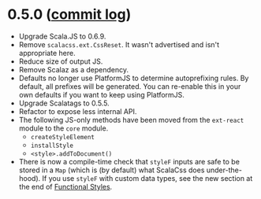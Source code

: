 # 0.5.0 ([commit log](https://github.com/japgolly/scalacss/compare/v0.4.1...v0.5.0))

* Upgrade Scala.JS to 0.6.9.
* Remove `scalacss.ext.CssReset`. It wasn't advertised and isn't appropriate here.
* Reduce size of output JS.
* Remove Scalaz as a dependency.
* Defaults no longer use PlatformJS to determine autoprefixing rules. By default, all prefixes will be generated.
  You can re-enable this in your own defaults if you want to keep using PlatformJS.
* Upgrade Scalatags to 0.5.5.
* Refactor to expose less internal API.
* The following JS-only methods have been moved from the `ext-react` module to the `core` module.
  * `createStyleElement`
  * `installStyle`
  * `<style>.addToDocument()`
* There is now a compile-time check that `styleF` inputs are safe to be stored in a `Map` (which is (by default) what ScalaCss does under-the-hood).
  If you use `styleF` with custom data types, see the new section at the end of [Functional Styles](../features/stylef.md).
